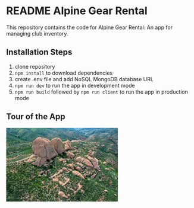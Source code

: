 # README Alpine Gear Rental

This repository contains the code for Alpine Gear Rental: An app for managing club inventory. 

## Installation Steps

1. clone repository
2. `npm install` to download dependencies
3. create .env file and add NoSQL MongoDB database URL
3. `npm run dev` to run the app in development mode
4. `npm run build` followed by `npm run client` to run the app in production mode 

## Tour of the App

<img
  src="/client/assets/texas-canyon-exsm.jpg"
  alt="Alt text"
  title="Optional title"
  style="display: inline-block; margin: 0 auto; max-width: 300px">